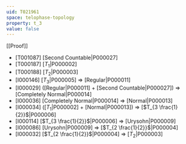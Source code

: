 ```yaml
---
uid: T021961
space: telophase-topology
property: t_3
value: false
---
```

[[Proof]]

* [T001087] [Second Countable|P000027]
* [T000187] [$T_1$|P000002]
* [T000188] [$T_2$|P000003]
* [I000146] [$T_3$|P000005] => [Regular|P000011]
* [I000029] ([Regular|P000011] + [Second Countable|P000027]) => [Completely Normal|P000014]
* [I000036] [Completely Normal|P000014] => [Normal|P000013]
* [I000034] ([$T_1$|P000002] + [Normal|P000013]) => [$T_{3 \frac{1}{2}}$|P000006]
* [I000114] [$T_{3 \frac{1}{2}}$|P000006] => [Urysohn|P000009]
* [I000086] [Urysohn|P000009] => [$T_{2 \frac{1}{2}}$|P000004]
* [I000032] [$T_{2 \frac{1}{2}}$|P000004] => [$T_2$|P000003]

